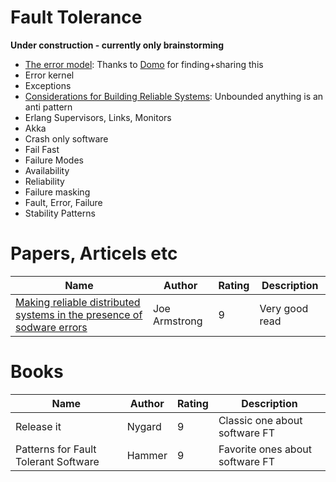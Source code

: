 Fault Tolerance
===============

**Under construction - currently only brainstorming**

* [The error model](http://joeduffyblog.com/2016/02/07/the-error-model/): Thanks to [Domo](https://github.com/Domo42) for finding+sharing this 
* Error kernel
* Exceptions
* [Considerations for Building Reliable Systems](http://bravenewgeek.com/take-it-to-the-limit-considerations-for-building-reliable-systems/): Unbounded anything is an anti pattern
* Erlang Supervisors, Links, Monitors
* Akka
* Crash only software
* Fail Fast
* Failure Modes
* Availability
* Reliability
* Failure masking
* Fault, Error, Failure
* Stability Patterns

# Papers, Articels etc

Name | Author | Rating | Description |
-----|--------|--------|-------------|
[Making reliable distributed systems in the presence of sodware errors] | Joe Armstrong | 9 | Very good read |

# Books

Name | Author | Rating | Description |
-----|--------|--------|-------------|
Release it | Nygard | 9 | Classic one about software FT |
Patterns for Fault Tolerant Software | Hammer | 9 | Favorite ones about software FT |

[Making reliable distributed systems in the presence of sodware errors]: http://erlang.org/download/armstrong_thesis_2003.pdf